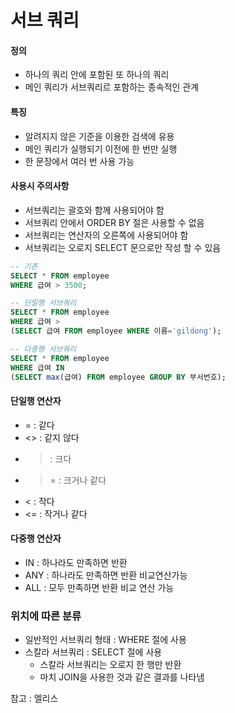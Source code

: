 # 서브 쿼리

#### 정의

- 하나의 쿼리 안에 포함된 또 하나의 쿼리
- 메인 쿼리가 서브쿼리르 포함하는 종속적인 관계

#### 특징

- 알려지지 않은 기준을 이용한 검색에 유용
- 메인 쿼리가 실행되기 이전에 한 번만 실행
- 한 문장에서 여러 번 사용 가능

#### 사용시 주의사항

- 서브쿼리는 괄호와 함께 사용되어야 함
- 서브쿼리 안에서 ORDER BY 절은 사용할 수 없음
- 서브쿼리는 연산자의 오른쪽에 사용되어야 함
- 서브쿼리는 오로지 SELECT 문으로만 작성 할 수 있음

```SQL
-- 기존
SELECT * FROM employee
WHERE 급여 > 3500;

-- 단일행 서브쿼리
SELECT * FROM employee
WHERE 급여 >
(SELECT 급여 FROM employee WHERE 이름='gildong');

-- 다중행 서브쿼리
SELECT * FROM employee
WHERE 급여 IN
(SELECT max(급여) FROM employee GROUP BY 부서번호);

```

#### 단일행 연산자

- = : 같다
- <> : 같지 않다
- > : 크다
- > = : 크거나 같다
- < : 작다
- <= : 작거나 같다

#### 다중행 연산자

- IN : 하나라도 만족하면 반환
- ANY : 하나라도 만족하면 반환 비교연산가능
- ALL : 모두 만족하면 반환 비교 연산 가능

### 위치에 따른 분류

- 일반적인 서브쿼리 형태 : WHERE 절에 사용
- 스칼라 서브쿼리 : SELECT 절에 사용
  - 스칼라 서브쿼리는 오로지 한 행만 반환
  - 마치 JOIN을 사용한 것과 같은 결과를 나타냄

참고 : 엘리스
